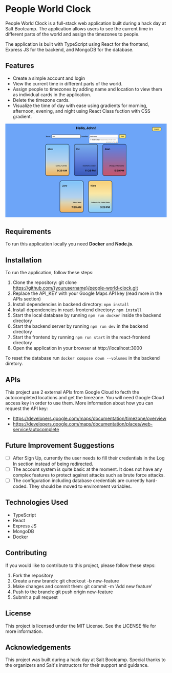 # People World Clock
People World Clock is a full-stack web application built during a hack day at Salt Bootcamp. The application allows users to see the current time in different parts of the world and assign the timezones to people.

The application is built with TypeScript using React for the frontend, Express JS for the backend, and MongoDB for the database.

## Features
- Create a simple account and login
- View the current time in different parts of the world.
- Assign people to timezones by adding name and location to view them as individual cards in the application.
- Delete the timezone cards.
- Visualize the time of day with ease using gradients for morning, afternoon, evening, and night using React Class fuction with CSS gradient. 

![Screenshot](./screenshot.png)

## Requirements
To run this application locally you need **Docker** and **Node.js**.

## Installation
To run the application, follow these steps:

1. Clone the repository: git clone https://github.com/{yourusername}/people-world-clock.git
1. Replace the API_KEY with your Google Maps API key (read more in the APIs section)
1. Install dependencies in backend directory: `npm install`
1. Install dependencies in react-frontend directory: `npm install`
1. Start the local database by running `npm run docker` inside the backend directory
1. Start the backend server by running `npm run dev` in the backend directory
1. Start the frontend by running `npm run start` in the react-frontend directory
1. Open the application in your browser at http://localhost:3000

To reset the database run `docker compose down --volumes` in the backend diretory.

## APIs
This project use 2 external APIs from Google Cloud to fecth the autocompleted locations and get the timezone. You will need Google Cloud access key
in order to use them. More information about how you can request the API key:

- https://developers.google.com/maps/documentation/timezone/overview
- https://developers.google.com/maps/documentation/places/web-service/autocomplete

## Future Improvement Suggestions
- [ ] After Sign Up, currently the user needs to fill their credentials in the Log In section instead of being redirected.
- [ ] The account system is quite basic at the moment. It does not have any complex features to protect against attacks such as brute force attacks.
- [ ] The configuration including database credentials are currently hard-coded. They should be moved to environment variables.

## Technologies Used
- TypeScript
- React
- Express JS
- MongoDB
- Docker

## Contributing
If you would like to contribute to this project, please follow these steps:

1. Fork the repository
2. Create a new branch: git checkout -b new-feature
3. Make changes and commit them: git commit -m 'Add new feature'
4. Push to the branch: git push origin new-feature
5. Submit a pull request

## License
This project is licensed under the MIT License. See the LICENSE file for more information.

## Acknowledgements
This project was built during a hack day at Salt Bootcamp. Special thanks to the organizers and Salt's instructors for their support and guidance.